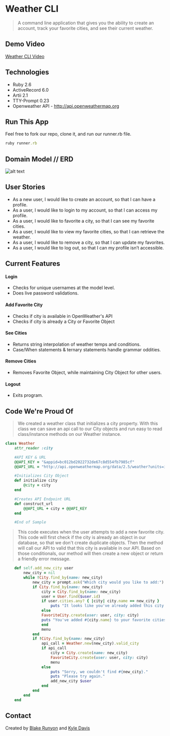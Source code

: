 # Weather CLI
> A command line application that gives you the ability to create
> an account, track your favorite cities, and see their current 
> weather.

## Demo Video

[Weather CLI Video](https://www.youtube.com/)

## Technologies

* Ruby 2.6
* ActiveRecord 6.0
* Artii 2.1
* TTY-Prompt 0.23
* Openweather API - http://api.openweathermap.org

## Run This App

Feel free to fork our repo, clone it, and run our runner.rb file.

```ruby
ruby runner.rb
```

## Domain Model // ERD

![alt text](https://user-images.githubusercontent.com/69321748/108559949-4067e900-72b9-11eb-9c19-46c2102c60b1.png)

## User Stories

* As a new user, I would like to create an account, so that I can have a profile.
* As a user, I would like to login to my account, so that I can access my profile.
* As a user, I would like to favorite a city, so that I can see my favorite cities.
* As a user, I would like to view my favorite cities, so that I can retrieve the weather.
* As a user, I would like to remove a city, so that I can update my favorites.
* As a user, I would like to log out, so that I can my profile isn’t accessible.

## Current Features

#### Login
* Checks for unique usernames at the model level.
* Does live password validations.

#### Add Favorite City
* Checks if city is available in OpenWeather's API
* Checks if city is already a City or Favorite Object

#### See Cities
* Returns string interpolation of weather temps and conditions.
* Case/When statements & ternary statements handle grammar oddities.

#### Remove Cities
* Removes Favorite Object, while maintaining City Object for other users.

#### Logout
* Exits program.

## Code We're Proud Of

> We created a weather class that initializes a city property. With this class
> we can save an api call to our City objects and run easy to read class/instance
> methods on our Weather instance.

```ruby
class Weather
    attr_reader :city

    #API KEY & URL
    @@API_KEY = "&appid=bc012bd2022732de67c8d554fb7985cf"
    @@API_URL = "http://api.openweathermap.org/data/2.5/weather?units=imperial&q="

    #Initializes City Object
    def initialize city
        @city = city
    end

    #Creates API Endpoint URL
    def construct_url
        @@API_URL + city + @@API_KEY
    end

    #End of Sample
```

> This code executes when the user attempts to add a new favorite city. This code
> will first check if the city is already an object in our database, so that we
> don't create duplicate objects. Then the method will call our API to valid that
> this city is available in our API. Based on those conditionals, our method will
> then create a new object or return a friendly error message.

```ruby
    def self.add_new_city user
        new_city = nil
        while !City.find_by(name: new_city)
            new_city = prompt.ask("Which city would you like to add:")
            if City.find_by(name: new_city)
                city = City.find_by(name: new_city)
                user = User.find($user.id)
                if user.cities.any? { |city| city.name == new_city }
                    puts "It looks like you've already added this city."
                else
                FavoriteCity.create(user: user, city: city)
                puts "You've added #{city.name} to your favorite cities!"
                end
                menu
            end
            if !City.find_by(name: new_city)
                api_call = Weather.new(new_city).valid_city
                if api_call
                    city = City.create(name: new_city)
                    FavoriteCity.create(user: user, city: city)
                    menu
                else
                    puts "Sorry, we couldn't find #{new_city}."
                    puts "Please try again."
                    add_new_city $user
                end
            end
        end
    end
```

## Contact
Created by [Blake Runyon](https://www.linkedin.com/in/blakerunyon/) and [Kyle Davis](google.com)
